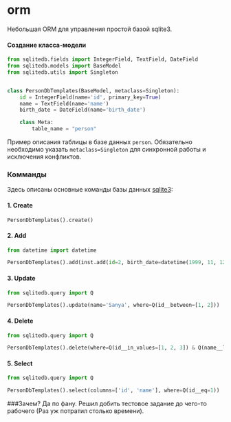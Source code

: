 # orm
Небольшая ORM для управления простой базой sqlite3. 
#### Создание класса-модели

```python
from sqlitedb.fields import IntegerField, TextField, DateField
from sqlitedb.models import BaseModel
from sqlitedb.utils import Singleton


class PersonDbTemplates(BaseModel, metaclass=Singleton):
    id = IntegerField(name='id', primary_key=True)
    name = TextField(name='name')
    birth_date = DateField(name='birth_date')

    class Meta:
        table_name = "person"
```

Пример описания таблицы в базе данных `person`. 
Обязательно необходимо указать `metaclass=Singleton` для синхронной работы и исключения конфликтов.

### Комманды

Здесь описаны основные команды базы данных [sqlite3](https://sqlite.org/docs.html):
#### 1. Create
```python
PersonDbTemplates().create()
```
#### 2. Add
```python
from datetime import datetime

PersonDbTemplates().add(inst.add(id=2, birth_date=datetime(1999, 11, 12), name="Petr"))
```
#### 3. Update
```python
from sqlitedb.query import Q

PersonDbTemplates().update(name='Sanya', where=Q(id__between=[1, 2]))
```
#### 4. Delete
```python
from sqlitedb.query import Q

PersonDbTemplates().delete(where=Q(id__in_values=[1, 2, 3]) & Q(name__like="Ivan"))
```
#### 5. Select

```python
from sqlitedb.query import Q

PersonDbTemplates().select(columns=['id', 'name'], where=Q(id__eq=1))
```

###Зачем?
Да по фану. Решил добить тестовое задание до чего-то рабочего (Раз уж потратил столько времени).
